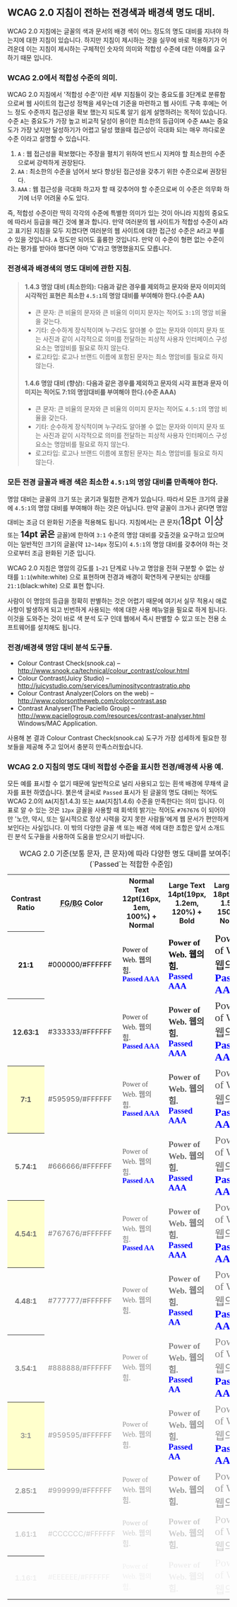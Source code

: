 ## WCAG 2.0 지침이 전하는 전경색과 배경색 명도 대비.

WCAG 2.0 지침에는 글꼴의 색과 문서의 배경 색이 어느 정도의 명도 대비를 지녀야 하는지에 대한 지침이 있습니다. 하지만 지침이 제시하는 것을 실무에 바로 적용하기가 어려운데 이는 지침이 제시하는 구체적인 숫자의 의미와 적합성 수준에 대한 이해를 요구하기 때문 입니다.

### WCAG 2.0에서 적합성 수준의 의미.
WCAG 2.0 지침에서 '적합성 수준'이란 세부 지침들이 갖는 중요도를 3단계로 분류함으로써 웹 사이트의 접근성 정책을 세우는데 기준을 마련하고 웹 사이트 구축 후에는 어느 정도 수준까지 접근성을 확보 했는지 되도록 알기 쉽게 설명하려는 목적이 있습니다. 수준 `A`는 중요도가 가장 높고 비교적 달성이 용이한 최소한의 등급이며 수준 `AAA`는 중요도가 가장 낮지만 달성하기가 어렵고 달성 했을때 접근성이 극대화 되는 매우 까다로운 수준 이라고 설명할 수 있습니다.

1. `A` : 웹 접근성을 확보했다는 주장을 펼치기 위하여 반드시 지켜야 할 최소한의 수준으로써 강력하게 권장된다.
1. `AA` : 최소한의 수준을 넘어서 보다 향상된 접근성을 갖추기 위한 수준으로써 권장된다.
1. `AAA` : 웹 접근성을 극대화 하고자 할 때 갖추어야 할 수준으로써 이 수준은 의무화 하기에 너무 어려울 수도 있다.

즉, 적합성 수준이란 딱히 각각의 수준에 특별한 의미가 있는 것이 아니라 지침의 중요도에 따라서 등급을 매긴 것에 불과 합니다. 만약 여러분의 웹 사이트가 적합성 수준이 `A`라고 표기된 지침을 모두 지켰다면 여러분의 웹 사이트에 대한 접근성 수준은 `A`라고 부를 수 있을 것입니다. `A` 정도만 되어도 훌륭한 것입니다. 만약 이 수준이 형편 없는 수준이라는 평가를 받아야 했다면 아마 'C'라고 명명했을지도 모릅니다.

### 전경색과 배경색의 명도 대비에 관한 지침.
> #### 1.4.3 명암 대비 (최소한의): 다음과 같은 경우를 제외하고 문자와 문자 이미지의 시각적인 표현은 최소한 `4.5:1`의 명암 대비를 부여해야 한다.(수준 AA)
>
> * 큰 문자: 큰 비율의 문자와 큰 비율의 이미지 문자는 적어도 `3:1`의 명암 비율을 갖는다.
> * 기타: 순수하게 장식적이며 누구라도 알아볼 수 없는 문자와 이미지 문자 또는 사진과 같이 시각적으로 의미를 전달하는 피상적 사용자 인터페이스 구성요소는 명암비를 필요로 하지 않는다.
> * 로고타입: 로고나 브랜드 이름에 포함된 문자는 최소 명암비를 필요로 하지 않는다.
>
> #### 1.4.6 명암 대비 (향상): 다음과 같은 경우를 제외하고 문자의 시각 표현과 문자 이미지는 적어도 7:1의 명암대비를 부여해야 한다.(수준 AAA)
>
> * 큰 문자: 큰 비율의 문자와 큰 비율의 이미지 문자는 적어도 `4.5:1`의 명암 비율을 갖는다.
> * 기타: 순수하게 장식적이며 누구라도 알아볼 수 없는 문자와 이미지 문자 또는 사진과 같이 시각적으로 의미를 전달하는 피상적 사용자 인터페이스 구성요소는 명암비를 필요로 하지 않는다.
> * 로고타입: 로고나 브랜드 이름에 포함된 문자는 최소 명암비를 필요로 하지 않는다.

### 모든 전경 글꼴과 배경 색은 최소한 `4.5:1`의 명암 대비를 만족해야 한다.
명암 대비는 글꼴의 크기 또는 굵기과 밀접한 관계가 있습니다. 따라서 모든 크기의 글꼴에 `4.5:1`의 명암 대비를 부여해야 하는 것은 아닙니다. 만약 글꼴이 크거나 굵다면 명암 대비는 조금 더 완화된 기준을 적용해도 됩니다. 지침에서는 큰 문자(<span style="font-size: 18pt">18pt 이상</span> 또는 <span style="font-weight: bold; font-size: 14pt">14pt 굵은</span> 글꼴)에 한하여 `3:1` 수준의 명암 대비를 갖출것을 요구하고 있으며 이는 일반적인 크기의 글꼴(약 `12~14px` 정도)이 `4.5:1`의 명암 대비를 갖추어야 하는 것으로부터 조금 완화된 기준 입니다.

WCAG 2.0 지침은 명암의 강도를 `1~21` 단계로 나누고 명암을 전혀 구분할 수 없는 상태를 `1:1`(white:white) 으로 표현하며 전경과 배경이 확연하게 구분되는 상태를 `21:1`(black:white) 으로 표현 합니다.

사람이 이 명암의 등급을 정확히 판별하는 것은 어렵기 때문에 여기서 실무 적용시 애로 사항이 발생하게 되고 빈번하게 사용되는 색에 대한 사용 메뉴얼을 필요로 하게 됩니다. 이것을 도와주는 것이 바로 색 분석 도구 인데 웹에서 즉시 판별할 수 있고 또는 전용 소프트웨어를 설치해도 됩니다.

### 전경/배경색 명암 대비 분석 도구들.
* Colour Contrast Check(snook.ca) – <a href="http://www.snook.ca/technical/colour_contrast/colour.html">http://www.snook.ca/technical/colour_contrast/colour.html</a>
* Colour Contrast(Juicy Studio) – <a href="http://juicystudio.com/services/luminositycontrastratio.php">http://juicystudio.com/services/luminositycontrastratio.php</a>
* Colour Contrast Analyzer(Colors on the web) – <a href="http://www.colorsontheweb.com/colorcontrast.asp">http://www.colorsontheweb.com/colorcontrast.asp</a>
* Contrast Analyser(The Paciello Group) – <a href="http://www.paciellogroup.com/resources/contrast-analyser.html">http://www.paciellogroup.com/resources/contrast-analyser.html</a> Windows/MAC Application.

사용해 본 결과 Colour Contrast Check(snook.ca) 도구가 가장 섬세하게 필요한 정보들을 제공해 주고 있어서 충분히 만족스러웠습니다.

### WCAG 2.0 지침의 명도 대비 적합성 수준을 표시한 전경/배경색 사용 예.
모든 예를 표시할 수 없기 때문에 일반적으로 널리 사용되고 있는 흰색 배경에 무채색 글자를 표현 하였습니다. 붉은색 글씨로 `Passed` 표시가 된 글꼴의 명도 대비는 적어도 WCAG 2.0의 `AA`(지침1.4.3) 또는 `AAA`(지침1.4.6) 수준을 만족한다는 의미 입니다. 이 표로 알 수 있는 것은 `12px` 글꼴을 사용할 때 회색의 밝기는 적어도 `#767676` 이 되어야만 '노안, 약시, 또는 일시적으로 정상 시력을 갖지 못한 사람들'에게 웹 문서가 편안하게 보인다는 사실입니다. 이 밖의 다양한 글꼴 색 또는 배경 색에 대한 조합은 앞서 소개드린 분석 도구들을 사용하여 도움을 받으시기 바랍니다.

<table>
    <caption>WCAG 2.0 기준(보통 문자, 큰 문자)에 따라 다양한 명도 대비를 보여주는 표(`Passed`는 적합한 수준임)</caption>
    <tbody>
        <tr>
            <th scope="col">Contrast Ratio</th>
            <th scope="col"><abbr title="ForeGround">FG</abbr>/<abbr title="BackGround">BG</abbr> Color</th>
            <th scope="col">Normal Text <br>
            12pt(16px, 1em, 100%) + Normal</th>
            <th scope="col">Large Text <br>
            14pt(19px, 1.2em, 120%) + Bold</th>
            <th scope="col">Large Text <br>
            18pt(24px, 1.5em, 150%) + Normal</th>
        </tr>
        <tr style="color:#000000">
            <th scope="row">21:1</th>
            <td scope="row">#000000/#FFFFFF</td>
            <td style="font:16px Tahoma">Power of Web. 웹의 힘.
            <br>
            <strong style="color:blue">Passed AAA</strong></td>
            <td style="font:bold 19px Tahoma">Power of Web. 웹의 힘.
            <br>
            <strong style="color:blue">Passed AAA</strong></td>
            <td style="font:24px Tahoma">Power of Web. 웹의 힘.
            <br>
            <strong style="color:blue">Passed AAA</strong></td>
        </tr>
        <tr style="color:#333333">
            <th scope="row">12.63:1</th>
            <td scope="row">#333333/#FFFFFF</td>
            <td style="font:16px Tahoma">Power of Web. 웹의 힘.<br>
            <strong style="color:blue">Passed AAA</strong></td>
            <td style="font:bold 19px Tahoma">Power of Web. 웹의 힘.<br>
            <strong style="color:blue">Passed AAA</strong></td>
            <td style="font:24px Tahoma">Power of Web. 웹의 힘.<br>
            <strong style="color:blue">Passed AAA</strong></td>
        </tr>
        <tr style="color:#595959">
            <th scope="row" style="background:#ffc">7:1</th>
            <td scope="row">#595959/#FFFFFF</td>
            <td style="font:16px Tahoma">Power of Web. 웹의 힘.<br>
            <strong style="color:blue">Passed AAA</strong></td>
            <td style="font:bold 19px Tahoma">Power of Web. 웹의 힘.<br>
            <strong style="color:blue">Passed AAA</strong></td>
            <td style="font:24px Tahoma">Power of Web. 웹의 힘.<br>
            <strong style="color:blue">Passed AAA</strong></td>
        </tr>
        <tr style="color:#666666">
            <th scope="row">5.74:1</th>
            <td scope="row">#666666/#FFFFFF</td>
            <td style="font:16px Tahoma">Power of Web. 웹의 힘.<br>
            <strong style="color:blue">Passed AA</strong></td>
            <td style="font:bold 19px Tahoma">Power of Web. 웹의 힘.<br>
            <strong style="color:blue">Passed AAA</strong></td>
            <td style="font:24px Tahoma">Power of Web. 웹의 힘.<br>
            <strong style="color:blue">Passed AAA</strong></td>
        </tr>
        <tr style="color:#767676">
            <th scope="row" style="background:#ffc">4.54:1</th>
            <td scope="row">#767676/#FFFFFF</td>
            <td style="font:16px Tahoma">Power of Web. 웹의 힘.<br>
            <strong style="color:blue">Passed AA</strong></td>
            <td style="font:bold 19px Tahoma">Power of Web. 웹의 힘.<br>
            <strong style="color:blue">Passed AAA</strong></td>
            <td style="font:24px Tahoma">Power of Web. 웹의 힘.<br>
            <strong style="color:blue">Passed AAA</strong></td>
        </tr>
        <tr style="color:#777777">
            <th scope="row">4.48:1</th>
            <td scope="row">#777777/#FFFFFF</td>
            <td style="font:16px Tahoma">Power of Web. 웹의 힘.</td>
            <td style="font:bold 19px Tahoma">Power of Web. 웹의 힘.<br>
            <strong style="color:blue">Passed AA</strong></td>
            <td style="font:24px Tahoma">Power of Web. 웹의 힘.<br>
            <strong style="color:blue">Passed AA</strong></td>
        </tr>
        <tr style="color:#888888">
            <th scope="row">3.54:1</th>
            <td scope="row">#888888/#FFFFFF</td>
            <td style="font:16px Tahoma">Power of Web. 웹의 힘.</td>
            <td style="font:bold 19px Tahoma">Power of Web. 웹의 힘.<br>
            <strong style="color:blue">Passed AA</strong></td>
            <td style="font:24px Tahoma">Power of Web. 웹의 힘.<br>
            <strong style="color:blue">Passed AA</strong></td>
        </tr>
        <tr style="color:#959595">
            <th scope="row" style="background:#ffc">3:1</th>
            <td scope="row">#959595/#FFFFFF</td>
            <td style="font:16px Tahoma">Power of Web. 웹의 힘.</td>
            <td style="font:bold 19px Tahoma">Power of Web. 웹의 힘.<br>
            <strong style="color:blue">Passed AA</strong></td>
            <td style="font:24px Tahoma">Power of Web. 웹의 힘.<br>
            <strong style="color:blue">Passed AA</strong></td>
        </tr>
        <tr style="color:#999999">
            <th scope="row">2.85:1</th>
            <td scope="row">#999999/#FFFFFF</td>
            <td style="font:16px Tahoma">Power of Web. 웹의 힘.</td>
            <td style="font:bold 19px Tahoma">Power of Web. 웹의 힘.</td>
            <td style="font:24px Tahoma">Power of Web. 웹의 힘.</td>
        </tr>
        <tr style="color:#CCCCCC">
            <th scope="row">1.61:1</th>
            <td scope="row">#CCCCCC/#FFFFFF</td>
            <td style="font:16px Tahoma">Power of Web. 웹의 힘.</td>
            <td style="font:bold 19px Tahoma">Power of Web. 웹의 힘.</td>
            <td style="font:24px Tahoma">Power of Web. 웹의 힘.</td>
        </tr>
        <tr style="color:#EEEEEE">
            <th scope="row">1.16:1</th>
            <td scope="row">#EEEEEE/#FFFFFF</td>
            <td style="font:16px Tahoma">Power of Web. 웹의 힘.</td>
            <td style="font:bold 19px Tahoma">Power of Web. 웹의 힘.</td>
            <td style="font:24px Tahoma">Power of Web. 웹의 힘.</td>
        </tr>
    </tbody>
</table>

